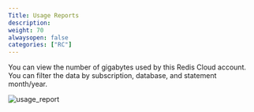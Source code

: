 ```yaml
---
Title: Usage Reports
description:
weight: 70
alwaysopen: false
categories: ["RC"]
---
```

You can view the number of gigabytes used by this Redis Cloud account.
You can filter the data by subscription, database, and statement month/year.

![usage_report](/images/rcpro/usage_report.png?width=1000&height=712)
